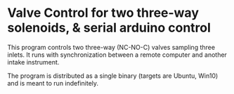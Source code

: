 # Valve Control for two three-way solenoids, & serial arduino control 

This program controls two three-way (NC-NO-C) valves sampling three inlets. It runs with synchronization between a remote computer and another intake instrument.

The program is distributed as a single binary (targets are Ubuntu, Win10) and is meant to run indefinitely. 
